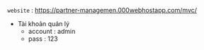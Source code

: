 ```website``` : https://partner-managemen.000webhostapp.com/mvc/
- Tài khoản quản lý
  - account : admin
  - pass : 123
